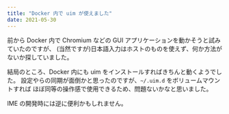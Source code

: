 ```yaml
---
title: "Docker 内で uim が使えました"
date: 2021-05-30
---
```


前から Docker 内で Chromium などの GUI アプリケーションを動かそうと試みていたのですが、
(当然ですが)日本語入力はホストのものを使えず、何か方法がないか探していました。

結局のところ、Docker 内にも uim をインストールすればきちんと動くようでした。
設定やらの同期が面倒かと思ったのですが、`~/.uim.d` をボリュームマウントすれば
ほぼ同等の操作感で使用できるため、問題ないかなと思いました。

IME の開発時には逆に便利かもしれません。
